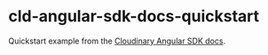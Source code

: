 # cld-angular-sdk-docs-quickstart
Quickstart example from the [Cloudinary Angular SDK docs](https://cloudinary.com/documentation/angular2_quick_start).
